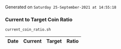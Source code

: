 Generated on `Saturday 25-September-2021 at 14:55:18`

### Current to Target Coin Ratio
`current_coin_ratio.sh`

Date|Current|Target|Ratio
---|---|---|---
